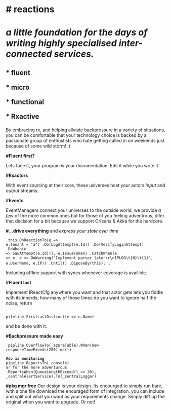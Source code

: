 <h1><b># reactions</b><h1>
<i>a little foundation for the days of writing highly specialised inter-connected services. </i> 

<h2>
<b>* fluent</b><p>
<b>* micro </b><p>
<b>* functional</b><p>
<b>* Rxactive</b><p>
</h2><p>

By embracing rx, and helping allviate backpressure in a variety of situations, you can be comfortable that your technology choice is backed by a passionate group of enthustists who hate getting called in on weekends just because of some wild storm! ;)

<b>#Fluent first?</b><p>
Lets face it, your program is your documentation. Edit it while you write it.

<b>#Rxactors</b><p>
With event sourcing at their core, these usiverses host your actors <i>input</i> and <i>output</i> streams. 

<b>#Events</b><p>
EventManagers connect your universes to the outside world, we provide <i>a few</i> of the more common ones but for those of you feeling adventrous, difer that decision for a bit because we support Orleans & Akka for the hardcore.

<b>#...drive everything</b> and <i>express your state over time</i><p>
<code>
this.OnReactionTo<UserAttemptingALogin>(e => e.tenant = "a")
.Do(LogAttempt(e.Id))
.Do(VerifyLoginAttempt)
.DoWhen(e => SawAttempt(e.Id))), e.IssueToken)
.CatchWhen<UserLoginFailed>(e => e. e => OnWarning("Implement parser later\r\nIPLOG\t{0}\t{1}", e.UserName, e.IP))
.Until()
.DiposeBy(this);
</code>
              .

Including offline support with syncs whenever coverage is availible. 

<b>#Fluent last</b><p>
Implement IReactCfg anywhere you want and that actor gets Iets you fiddle with its innerds; how many of those times do you want to ignore half the noise, return 
       <pre><code> pileline.FirstLastDistinct(e => e.Name)</code></pre>
and be done with it. 

<b>#Backpressure made easy</b>
<pre><code> pipline.OverflowTo(_azureTable).When(new responseTimeExeeds(200).ms())</i>

<b>#so is monitoring</b>
pipeline.ReportsTo(_console)
or for the more adventurous
.ReportsWhen(QueueLengthExceed(l => 20), _centralAlertService).To(_centralLogger)</code></pre>



<b>#pkg mgr free</b>
Our design is your design. Its encourged to simply run bare, with a one file download the enouraged form of integration. you can include and split out what you want as your requirements change. Simply diff up the original when you want to upgrade. Or not!
